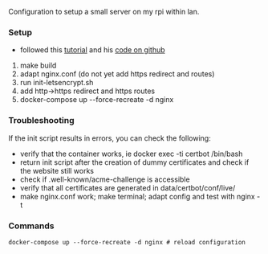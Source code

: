 Configuration to setup a small server on my rpi within lan.

### Setup
- followed this [tutorial](https://medium.com/@pentacent/nginx-and-lets-encrypt-with-docker-in-less-than-5-minutes-b4b8a60d3a71) and his [code on github](https://github.com/wmnnd/nginx-certbot)
1. make build
2. adapt nginx.conf (do not yet add https redirect and routes)
3. run init-letsencrypt.sh
4. add http->https redirect and https routes
5. docker-compose up --force-recreate -d nginx

### Troubleshooting
If the init script results in errors, you can check the following:
- verify that the container works, ie docker exec -ti certbot /bin/bash
- return init script after the creation of dummy certificates and check if the website still works
- check if .well-known/acme-challenge is accessible
- verify that all certificates are generated in data/certbot/conf/live/
- make nginx.conf work; make terminal; adapt config and test with nginx -t

### Commands
```
docker-compose up --force-recreate -d nginx # reload configuration
```
